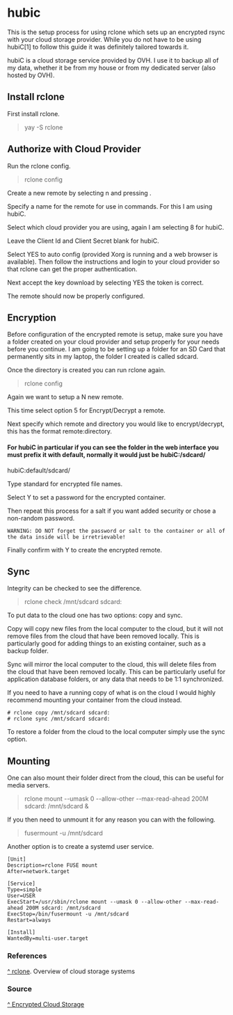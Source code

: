# hubic

This is the setup process for using rclone which sets up an encrypted rsync with your cloud storage provider. While you do not have to be using hubiC[1] to follow this guide it was definitely tailored towards it.

hubiC is a cloud storage service provided by OVH. I use it to backup all of my data, whether it be from my house or from my dedicated server (also hosted by OVH).

## Install rclone
First install rclone.

> yay -S rclone

## Authorize with Cloud Provider
Run the rclone config.

> rclone config

Create a new remote by selecting n and pressing <ENTER>.

Specify a name for the remote for use in commands. For this I am using hubiC.

Select which cloud provider you are using, again I am selecting 8 for hubiC.

Leave the Client Id and Client Secret blank for hubiC.

Select YES to auto config (provided Xorg is running and a web browser is available). Then follow the instructions and login to your cloud provider so that rclone can get the proper authentication.

Next accept the key download by selecting YES the token is correct.

The remote should now be properly configured.

## Encryption

Before configuration of the encrypted remote is setup, make sure you have a folder created on your cloud provider and setup properly for your needs before you continue. I am going to be setting up a folder for an SD Card that permanently sits in my laptop, the folder I created is called sdcard.

Once the directory is created you can run rclone again.

> rclone config

Again we want to setup a N new remote.

This time select option 5 for Encrypt/Decrypt a remote.

Next specify which remote and directory you would like to encrypt/decrypt, this has the format remote:directory.

#### For hubiC in particular if you can see the folder in the web interface you must prefix it with default, normally it would just be hubiC:/sdcard/
 
hubiC:default/sdcard/

Type standard for encrypted file names.

Select Y to set a password for the encrypted container.

Then repeat this process for a salt if you want added security or chose a non-random password.

```
WARNING: DO NOT forget the password or salt to the container or all of the data inside will be irretrievable!
```

Finally confirm with Y to create the encrypted remote.

## Sync
Integrity can be checked to see the difference.

> rclone check /mnt/sdcard sdcard:

To put data to the cloud one has two options: copy and sync.

Copy will copy new files from the local computer to the cloud, but it will not remove files from the cloud that have been removed locally. This is particularly good for adding things to an existing container, such as a backup folder.

Sync will mirror the local computer to the cloud, this will delete files from the cloud that have been removed locally. This can be particularly useful for application database folders, or any data that needs to be 1:1 synchronized.

If you need to have a running copy of what is on the cloud I would highly recommend mounting your container from the cloud instead.

```
# rclone copy /mnt/sdcard sdcard:
# rclone sync /mnt/sdcard sdcard:
```

To restore a folder from the cloud to the local computer simply use the sync option.

## Mounting
One can also mount their folder direct from the cloud, this can be useful for media servers.

> rclone mount --umask 0 --allow-other --max-read-ahead 200M sdcard: /mnt/sdcard &

If you then need to unmount it for any reason you can with the following.

> fusermount -u /mnt/sdcard

Another option is to create a systemd user service.

```
[Unit]
Description=rclone FUSE mount
After=network.target

[Service]
Type=simple
User=USER
ExecStart=/usr/sbin/rclone mount --umask 0 --allow-other --max-read-ahead 200M sdcard: /mnt/sdcard
ExecStop=/bin/fusermount -u /mnt/sdcard
Restart=always

[Install]
WantedBy=multi-user.target
```

### References
[^ rclone](https://rclone.org/overview/). Overview of cloud storage systems

### Source
[^ Encrypted Cloud Storage](https://kyau.net/wiki/ArchLinux:rclone)

